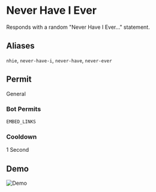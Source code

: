 # Never Have I Ever
Responds with a random "Never Have I Ever..." statement.

## Aliases
`nhie`, `never-have-i`, `never-have`, `never-ever`
## Permit
General
### Bot Permits
`EMBED_LINKS`
### Cooldown
1 Second
## Demo 
![Demo](https://i.ibb.co/c8p32Jb/nhie.gif)
